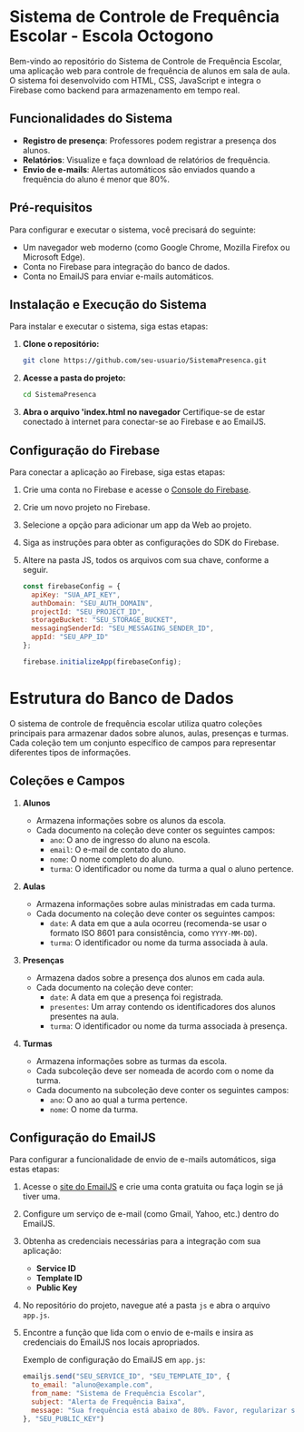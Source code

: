 # Sistema de Controle de Frequência Escolar - Escola Octogono

Bem-vindo ao repositório do Sistema de Controle de Frequência Escolar, uma aplicação web para controle de frequência de alunos em sala de aula. O sistema foi desenvolvido com HTML, CSS, JavaScript e integra o Firebase como backend para armazenamento em tempo real.

## Funcionalidades do Sistema
- **Registro de presença**: Professores podem registrar a presença dos alunos.
- **Relatórios**: Visualize e faça download de relatórios de frequência.
- **Envio de e-mails**: Alertas automáticos são enviados quando a frequência do aluno é menor que 80%.

## Pré-requisitos
Para configurar e executar o sistema, você precisará do seguinte:
- Um navegador web moderno (como Google Chrome, Mozilla Firefox ou Microsoft Edge).
- Conta no Firebase para integração do banco de dados.
- Conta no EmailJS para enviar e-mails automáticos.


## Instalação e Execução do Sistema

Para instalar e executar o sistema, siga estas etapas:

1. **Clone o repositório:**
   ```bash
   git clone https://github.com/seu-usuario/SistemaPresenca.git

2. **Acesse a pasta do projeto:**
   ```bash
   cd SistemaPresenca
3. **Abra o arquivo 'index.html no navegador**
   Certifique-se de estar conectado à internet para conectar-se ao Firebase e ao EmailJS.
   
## Configuração do Firebase
Para conectar a aplicação ao Firebase, siga estas etapas:

1. Crie uma conta no Firebase e acesse o [Console do Firebase](https://console.firebase.google.com/).
2. Crie um novo projeto no Firebase.
3. Selecione a opção para adicionar um app da Web ao projeto.
4. Siga as instruções para obter as configurações do SDK do Firebase.
5. Altere na pasta JS, todos os arquivos com sua chave, conforme a seguir.

   ```javascript
   const firebaseConfig = {
     apiKey: "SUA_API_KEY",
     authDomain: "SEU_AUTH_DOMAIN",
     projectId: "SEU_PROJECT_ID",
     storageBucket: "SEU_STORAGE_BUCKET",
     messagingSenderId: "SEU_MESSAGING_SENDER_ID",
     appId: "SEU_APP_ID"
   };

   firebase.initializeApp(firebaseConfig);

# Estrutura do Banco de Dados

O sistema de controle de frequência escolar utiliza quatro coleções principais para armazenar dados sobre alunos, aulas, presenças e turmas. Cada coleção tem um conjunto específico de campos para representar diferentes tipos de informações.

## Coleções e Campos

1. **Alunos**
   - Armazena informações sobre os alunos da escola.
   - Cada documento na coleção deve conter os seguintes campos:
     - `ano`: O ano de ingresso do aluno na escola.
     - `email`: O e-mail de contato do aluno.
     - `nome`: O nome completo do aluno.
     - `turma`: O identificador ou nome da turma a qual o aluno pertence.

2. **Aulas**
   - Armazena informações sobre aulas ministradas em cada turma.
   - Cada documento na coleção deve conter os seguintes campos:
     - `date`: A data em que a aula ocorreu (recomenda-se usar o formato ISO 8601 para consistência, como `YYYY-MM-DD`).
     - `turma`: O identificador ou nome da turma associada à aula.

3. **Presenças**
   - Armazena dados sobre a presença dos alunos em cada aula.
   - Cada documento na coleção deve conter:
     - `date`: A data em que a presença foi registrada.
     - `presentes`: Um array contendo os identificadores dos alunos presentes na aula.
     - `turma`: O identificador ou nome da turma associada à presença.

4. **Turmas**
   - Armazena informações sobre as turmas da escola.
   - Cada subcoleção deve ser nomeada de acordo com o nome da turma.
   - Cada documento na subcoleção deve conter os seguintes campos:
     - `ano`: O ano ao qual a turma pertence.
     - `nome`: O nome da turma.



## Configuração do EmailJS

Para configurar a funcionalidade de envio de e-mails automáticos, siga estas etapas:

1. Acesse o [site do EmailJS](https://www.emailjs.com/) e crie uma conta gratuita ou faça login se já tiver uma.
2. Configure um serviço de e-mail (como Gmail, Yahoo, etc.) dentro do EmailJS.
3. Obtenha as credenciais necessárias para a integração com sua aplicação:
   - **Service ID**
   - **Template ID**
   - **Public Key**
4. No repositório do projeto, navegue até a pasta `js` e abra o arquivo `app.js`.
5. Encontre a função que lida com o envio de e-mails e insira as credenciais do EmailJS nos locais apropriados.

   Exemplo de configuração do EmailJS em `app.js`:
   ```javascript
   emailjs.send("SEU_SERVICE_ID", "SEU_TEMPLATE_ID", {
     to_email: "aluno@example.com",
     from_name: "Sistema de Frequência Escolar",
     subject: "Alerta de Frequência Baixa",
     message: "Sua frequência está abaixo de 80%. Favor, regularizar sua presença."
   }, "SEU_PUBLIC_KEY")

